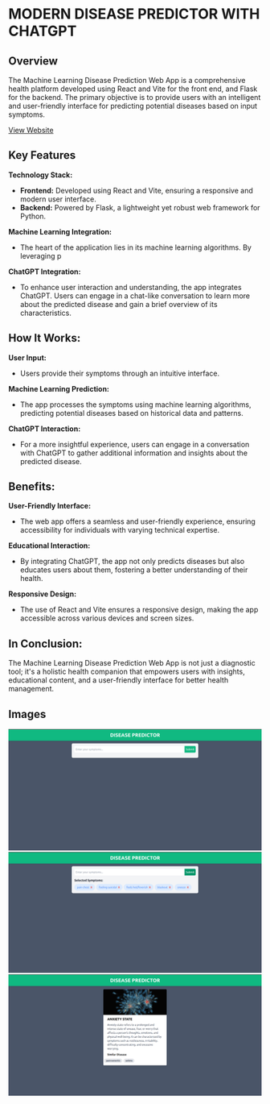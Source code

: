 # MODERN DISEASE PREDICTOR WITH CHATGPT

## Overview
The Machine Learning Disease Prediction Web App is a comprehensive health platform developed using React and Vite for the front end, and Flask for the backend. The primary objective is to provide users with an intelligent and user-friendly interface for predicting potential diseases based on input symptoms.

[View Website](https://moderndiseasedetector.onrender.com/)


## Key Features

 **Technology Stack:**
- **Frontend:** Developed using React and Vite, ensuring a responsive and modern user interface.
- **Backend:** Powered by Flask, a lightweight yet robust web framework for Python.

**Machine Learning Integration:**
- The heart of the application lies in its machine learning algorithms. By leveraging p

**ChatGPT Integration:**
- To enhance user interaction and understanding, the app integrates ChatGPT. Users can engage in a chat-like conversation to learn more about the predicted disease and gain a brief overview of its characteristics.


## How It Works:

**User Input:**
   - Users provide their symptoms through an intuitive interface.

**Machine Learning Prediction:**
   - The app processes the symptoms using machine learning algorithms, predicting potential diseases based on historical data and patterns.

**ChatGPT Interaction:**
   - For a more insightful experience, users can engage in a conversation with ChatGPT to gather additional information and insights about the predicted disease.


## Benefits:

**User-Friendly Interface:**
   - The web app offers a seamless and user-friendly experience, ensuring accessibility for individuals with varying technical expertise.

**Educational Interaction:**
   - By integrating ChatGPT, the app not only predicts diseases but also educates users about them, fostering a better understanding of their health.

**Responsive Design:**
   - The use of React and Vite ensures a responsive design, making the app accessible across various devices and screen sizes.

## In Conclusion:

The Machine Learning Disease Prediction Web App is not just a diagnostic tool; it's a holistic health companion that empowers users with insights, educational content, and a user-friendly interface for better health management.

## Images
![HOMEPAGE](./images/image1.png)
![SEARCH](./images/image2.png)
![RESULT](./images/image3.png)